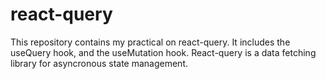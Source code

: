 # react-query
This repository contains my practical on react-query. It includes the useQuery hook, and the useMutation hook. React-query is a data fetching library for asyncronous state management.
